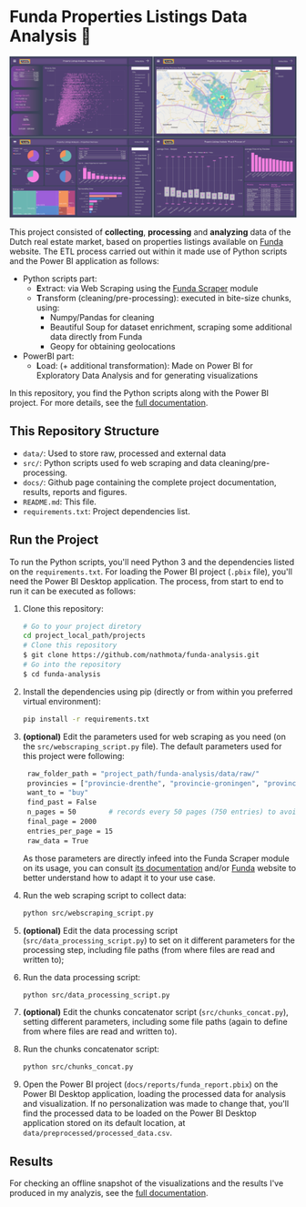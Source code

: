 # Funda Properties Listings Data Analysis 🏡

![Report preview](docs/figures/report_preview.png)

This project consisted of **collecting**, **processing** and **analyzing** data of the Dutch real estate market, based on properties listings available on [Funda](https://www.funda.nl/) website. The ETL process carried out within it made use of Python scripts and the Power BI application as follows:
- Python scripts part:
    - **E**xtract: via Web Scraping using the [Funda Scraper](https://github.com/whchien/funda-scraper) module
    - **T**ransform (cleaning/pre-processing): executed in bite-size chunks, using:
        - Numpy/Pandas for cleaning
        - Beautiful Soup for dataset enrichment, scraping some additional data directly from Funda
        - Geopy for obtaining geolocations
- PowerBI part:
    - **L**oad: (+ additional transformation): Made on Power BI for Exploratory Data Analysis and for generating visualizations

In this repository, you find the Python scripts along with the Power BI project. For more details, see the [full documentation](https://nathmota.github.io/funda-analysis/).

## This Repository Structure

- `data/`: Used to store raw, processed and external data
- `src/`: Python scripts used fo web scraping and data cleaning/pre-processing.
- `docs/`: Github page containing the complete project documentation, results, reports and figures.
- `README.md`: This file.
- `requirements.txt`: Project dependencies list.

## Run the Project

To run the Python scripts, you'll need Python 3 and the dependencies listed on the `requirements.txt`. For loading the Power BI project (`.pbix` file), you'll need the Power BI Desktop application. The process, from start to end to run it can be executed as follows:

1. Clone this repository:
    ```bash
    # Go to your project diretory
    cd project_local_path/projects
    # Clone this repository
    $ git clone https://github.com/nathmota/funda-analysis.git
    # Go into the repository
    $ cd funda-analysis
    ```
2. Install the dependencies using pip (directly or from within you preferred virtual environment):
    ```bash
    pip install -r requirements.txt
    ```
3. **(optional)** Edit the parameters used for web scraping as you need (on the `src/webscraping_script.py` file). The default parameters used for this project were following:
   ```bash
    raw_folder_path = "project_path/funda-analysis/data/raw/"
    provincies = ["provincie-drenthe", "provincie-groningen", "provincie-flevoland", "provincie-friesland", "provincie-zeeland", "provincie-limburg", "provincie-utrecht", "provincie-overijssel","provincie-gelderland","provincie-noord-brabant","provincie-noord-holland","provincie-zuid-holland"]
    want_to = "buy"
    find_past = False
    n_pages = 50        # records every 50 pages (750 entries) to avoid loss in case of execution failure
    final_page = 2000
    entries_per_page = 15
    raw_data = True
    ```
   As those parameters are directly infeed into the Funda Scraper module on its usage, you can consult [its documentation](https://github.com/whchien/funda-scraper) and/or [Funda](https://www.funda.nl/) website to better understand how to adapt it to your use case.
   
4. Run the web scraping script to collect data:
    ```bash
    python src/webscraping_script.py
    ```
5. **(optional)** Edit the data processing script (`src/data_processing_script.py`) to set on it different parameters for the processing step, including file paths (from where files are read and written to);
 
6. Run the data processing script:
    ```bash
    python src/data_processing_script.py
    ```
7. **(optional)** Edit the chunks concatenator script (`src/chunks_concat.py`), setting different parameters, including some file paths (again to define from where files are read and written to).

8. Run the chunks concatenator script:
    ```bash
    python src/chunks_concat.py
    ```
9. Open the Power BI project (`docs/reports/funda_report.pbix`) on the Power BI Desktop application, loading the processed data for analysis and visualization. If no personalization was made to change that, you'll find the processed data to be loaded on the Power BI Desktop application stored on its default location, at `data/preprocessed/processed_data.csv`.

## Results
For checking an offline snapshot of the visualizations and the results I've produced in my analyzis, see the [full documentation](https://nathmota.github.io/funda-analysis/).
